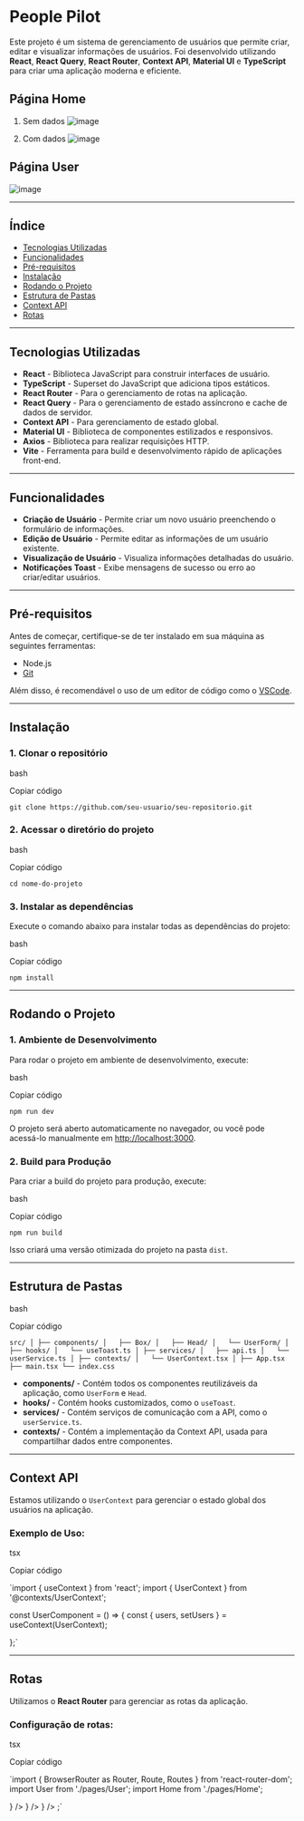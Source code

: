 # People Pilot

Este projeto é um sistema de gerenciamento de usuários que permite criar, editar e visualizar informações de usuários. Foi desenvolvido utilizando **React**, **React Query**, **React Router**, **Context API**, **Material UI** e **TypeScript** para criar uma aplicação moderna e eficiente.
## Página Home 
1. Sem dados
![image](https://github.com/user-attachments/assets/f3801d53-859e-4baa-907a-4bed891868fb)

2. Com dados
![image](https://github.com/user-attachments/assets/e6b68823-53d5-4fad-9d57-12fc724009ed)

## Página User
![image](https://github.com/user-attachments/assets/bb6f41be-f9f7-4c13-86fc-74931d8117a0)

---

## **Índice**

- [Tecnologias Utilizadas](#tecnologias-utilizadas)
- [Funcionalidades](#funcionalidades)
- [Pré-requisitos](#pr%C3%A9-requisitos)
- [Instalação](#instala%C3%A7%C3%A3o)
- [Rodando o Projeto](#rodando-o-projeto)
- [Estrutura de Pastas](#estrutura-de-pastas)
- [Context API](#context-api)
- [Rotas](#rotas)

---

## **Tecnologias Utilizadas**

- **React** - Biblioteca JavaScript para construir interfaces de usuário.
- **TypeScript** - Superset do JavaScript que adiciona tipos estáticos.
- **React Router** - Para o gerenciamento de rotas na aplicação.
- **React Query** - Para o gerenciamento de estado assíncrono e cache de dados de servidor.
- **Context API** - Para gerenciamento de estado global.
- **Material UI** - Biblioteca de componentes estilizados e responsivos.
- **Axios** - Biblioteca para realizar requisições HTTP.
- **Vite** - Ferramenta para build e desenvolvimento rápido de aplicações front-end.

---

## **Funcionalidades**

- **Criação de Usuário** - Permite criar um novo usuário preenchendo o formulário de informações.
- **Edição de Usuário** - Permite editar as informações de um usuário existente.
- **Visualização de Usuário** - Visualiza informações detalhadas do usuário.
- **Notificações Toast** - Exibe mensagens de sucesso ou erro ao criar/editar usuários.

---

## **Pré-requisitos**

Antes de começar, certifique-se de ter instalado em sua máquina as seguintes ferramentas:

- Node.js
- [Git](https://git-scm.com/)

Além disso, é recomendável o uso de um editor de código como o [VSCode](https://code.visualstudio.com/).

---

## **Instalação**

### 1. **Clonar o repositório**

bash

Copiar código

`git clone https://github.com/seu-usuario/seu-repositorio.git`

### 2. **Acessar o diretório do projeto**

bash

Copiar código

`cd nome-do-projeto`

### 3. **Instalar as dependências**

Execute o comando abaixo para instalar todas as dependências do projeto:

bash

Copiar código

`npm install`

---

## **Rodando o Projeto**

### 1. **Ambiente de Desenvolvimento**

Para rodar o projeto em ambiente de desenvolvimento, execute:

bash

Copiar código

`npm run dev`

O projeto será aberto automaticamente no navegador, ou você pode acessá-lo manualmente em [http://localhost:3000](http://localhost:3000).

### 2. **Build para Produção**

Para criar a build do projeto para produção, execute:

bash

Copiar código

`npm run build`

Isso criará uma versão otimizada do projeto na pasta `dist`.

---

## **Estrutura de Pastas**

bash

Copiar código

`src/
│
├── components/
│   ├── Box/
│   ├── Head/
│   └── UserForm/
│
├── hooks/
│   └── useToast.ts
│
├── services/
│   ├── api.ts
│   └── userService.ts
│
├── contexts/
│   └── UserContext.tsx
│
├── App.tsx
├── main.tsx
└── index.css`

- **components/** - Contém todos os componentes reutilizáveis da aplicação, como `UserForm` e `Head`.
- **hooks/** - Contém hooks customizados, como o `useToast`.
- **services/** - Contém serviços de comunicação com a API, como o `userService.ts`.
- **contexts/** - Contém a implementação da Context API, usada para compartilhar dados entre componentes.

---

## **Context API**

Estamos utilizando o `UserContext` para gerenciar o estado global dos usuários na aplicação.

### Exemplo de Uso:

tsx

Copiar código

`import { useContext } from 'react';
import { UserContext } from '@contexts/UserContext';

const UserComponent = () => {
const { users, setUsers } = useContext(UserContext);

};`

---

## **Rotas**

Utilizamos o **React Router** para gerenciar as rotas da aplicação.

### Configuração de rotas:

tsx

Copiar código

`import { BrowserRouter as Router, Route, Routes } from 'react-router-dom';
import User from './pages/User';
import Home from './pages/Home';

<Router>
  <Routes>
    <Route path="/" element={<Home />} />
    <Route path="/user/:id" element={<User />} />
    <Route path="/create-user" element={<User />} />
  </Routes>
</Router>;`
